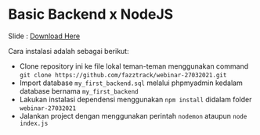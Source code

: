 # Basic Backend x NodeJS

Slide : [Download Here](/../..//raw/master/Basic%20-%20Backend%20x%20NodeJS%20-%20Fahrul%20Septiana.pptx)

Cara instalasi adalah sebagai berikut:
* Clone repository ini ke file lokal teman-teman menggunakan command `git clone https://github.com/fazztrack/webinar-27032021.git`
* Import database `my_first_backend.sql` melalui phpmyadmin kedalam database bernama `my_first_backend`
* Lakukan instalasi dependensi menggunakan `npm install` didalam folder `webinar-27032021`
* Jalankan project dengan menggunakan perintah `nodemon` ataupun `node index.js`